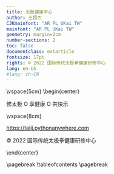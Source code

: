```yaml
---
title: 太极健康中心
author: 王超杰
CJKmainfont: "AR PL UKai TW" 
mainfont: "AR PL UKai TW" 
geometry: margin=2cm
number-sections: 2 
toc: false
documentclass: extarticle
fontsize: 17pt
rights: © 2022 国际传统太极拳健康研修中心
lang: en-US
#lang: zh-CN
---
```


\vspace{5cm}
\begin{center}

修太极 O 享健康 O 共快乐

\vspace{8cm}

https://taiji.pythonanywhere.com

© 2022 国际传统太极拳健康研修中心

\end{center}

\pagebreak
\tableofcontents
\pagebreak